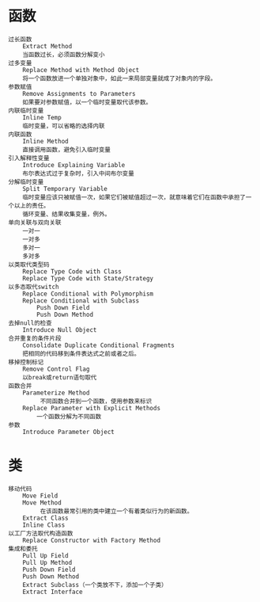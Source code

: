 # 函数
	过长函数
		Extract Method
		当函数过长，必须函数分解变小
	过多变量
		Replace Method with Method Object
		将一个函数放进一个单独对象中，如此一来局部变量就成了对象内的字段。
	参数赋值
		Remove Assignments to Parameters
		如果要对参数赋值，以一个临时变量取代该参数。
	内联临时变量
		Inline Temp
		临时变量，可以省略的选择内联
	内联函数
		Inline Method
		直接调用函数，避免引入临时变量
	引入解释性变量
		Introduce Explaining Variable
		布尔表达式过于复杂时，引入中间布尔变量
	分解临时变量
		Split Temporary Variable
		临时变量应该只被赋值一次，如果它们被赋值超过一次，就意味着它们在函数中承担了一个以上的责任。
		循环变量、结果收集变量，例外。
	单向关联与双向关联
		一对一
		一对多
		多对一
		多对多
	以类取代类型码
		Replace Type Code with Class
		Replace Type Code with State/Strategy
	以多态取代switch
		Replace Conditional with Polymorphism
		Replace Conditional with Subclass
			Push Down Field
			Push Down Method
	去掉null的检查
		Introduce Null Object
	合并重复的条件片段
		Consolidate Duplicate Conditional Fragments
		把相同的代码移到条件表达式之前或者之后。
	移掉控制标记
		Remove Control Flag
		以break或return语句取代
	函数合并
		Parameterize Method
			 不同函数合并到一个函数，使用参数来标识
		Replace Parameter with Explicit Methods
			一个函数分解为不同函数
	参数
		Introduce Parameter Object

# 类
	移动代码
		Move Field
		Move Method
		     在该函数最常引用的类中建立一个有着类似行为的新函数。
		Extract Class
		Inline Class
	以工厂方法取代构造函数
		Replace Constructor with Factory Method
	集成和委托
		Pull Up Field
		Pull Up Method
		Push Down Field
		Push Down Method
		Extract Subclass（一个类放不下，添加一个子类）
		Extract Interface
